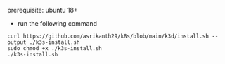  prerequisite: ubuntu 18+
 
- run the following command
```
curl https://github.com/asrikanth29/k8s/blob/main/k3d/install.sh --output ./k3s-install.sh
sudo chmod +x ./k3s-install.sh
./k3s-install.sh
```
